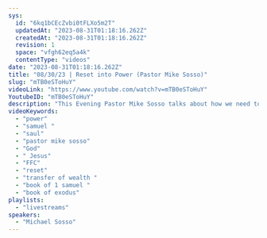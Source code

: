 ```yaml
---
sys:
  id: "6kq1bCEcZvbi0tFLXo5m2T"
  updatedAt: "2023-08-31T01:18:16.262Z"
  createdAt: "2023-08-31T01:18:16.262Z"
  revision: 1
  space: "vfgh62eq5a4k"
  contentType: "videos"
date: "2023-08-31T01:18:16.262Z"
title: "08/30/23 | Reset into Power (Pastor Mike Sosso)"
slug: "mTB0eSToHuY"
videoLink: "https://www.youtube.com/watch?v=mTB0eSToHuY"
YoutubeID: "mTB0eSToHuY"
description: "This Evening Pastor Mike Sosso talks about how we need to stop doing things our own way and expecting transformation. Transformation happens when your in one accord with God. That doesn't mean it will just happen, you have to put in the work. God said that August was the month of reset, where we go back to the basics and start over. Now we are ready for September, the month of power!\nThis message was delivered on August 30th, 2023 at Freedom Fellowship Church International.\n"
videoKeywords:
  - "power"
  - "samuel "
  - "saul"
  - "pastor mike sosso"
  - "God"
  - " Jesus"
  - "FFC"
  - "reset"
  - "transfer of wealth "
  - "book of 1 samuel "
  - "book of exodus"
playlists:
  - "livestreams"
speakers:
  - "Michael Sosso"
---
```

